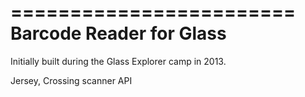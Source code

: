 ========================
Barcode Reader for Glass
========================

Initially built during the Glass Explorer camp in 2013. 

Jersey, Crossing scanner API
